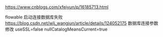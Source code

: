 https://www.cnblogs.com/xfeiyun/p/16185713.html


flowable 启动连接数据库失败  
https://blog.csdn.net/wlj_wangjun/article/details/124052175
数据库连接参数修改
useSSL=false
nullCatalogMeansCurrent=true